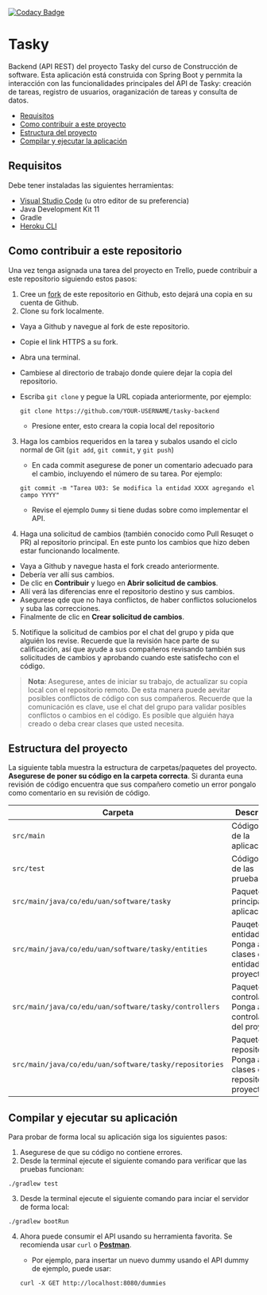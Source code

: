 [![Codacy Badge](https://app.codacy.com/project/badge/Grade/9a79748fff724d02ba69da88b2af47a1)](https://www.codacy.com/gh/wjfatuan/tasky-backend/dashboard?utm_source=github.com&amp;utm_medium=referral&amp;utm_content=wjfatuan/tasky-backend&amp;utm_campaign=Badge_Grade)

# Tasky

Backend (API REST) del proyecto Tasky del curso de Construcción de software. Esta aplicación está construida con Spring Boot y pernmita la interacción con las funcionalidades principales del API de Tasky: creación de tareas, registro de usuarios, oraganización de tareas y consulta de datos.

-  [Requisitos](#requisitos)
-  [Como contribuir a este proyecto](#como-contribuir-a-este-repositorio)
-  [Estructura del proyecto](#estructura-del-proyecto)
-  [Compilar y ejecutar la aplicación](#compilar-y-ejecutar-su-aplicación)

## Requisitos

Debe tener instaladas las siguientes herramientas:

-  [Visual Studio Code](https://code.visualstudio.com/) (u otro editor de su preferencia)
-  Java Development Kit 11
-  Gradle
-  [Heroku CLI](https://devcenter.heroku.com/articles/heroku-cli)

## Como contribuir a este repositorio

Una vez tenga asignada una tarea del proyecto en Trello, puede contribuir a este repositorio siguiendo estos pasos:

1. Cree un [fork](https://docs.github.com/en/get-started/quickstart/fork-a-repo) de este repositorio en Github, esto dejará una copia en su cuenta de Github.
2. Clone su fork localmente.

- Vaya a Github y navegue al fork de este repositorio.
- Copie el link HTTPS a su fork.
- Abra una terminal.
- Cambiese al directorio de trabajo donde quiere dejar la copia del repositorio.
- Escriba `git clone` y pegue la URL copiada anteriormente, por ejemplo:

    ```
    git clone https://github.com/YOUR-USERNAME/tasky-backend
    ```
    - Presione enter, esto creara la copia local del repositorio

3. Haga los cambios requeridos en la tarea y subalos usando el ciclo normal de Git (`git add`, `git commit`, y `git push`)
    - En cada commit asegurese de poner un comentario adecuado para el cambio, incluyendo el número de su tarea. Por ejemplo:

    ```
    git commit -m "Tarea U03: Se modifica la entidad XXXX agregando el campo YYYY"
    ```

    - Revise el ejemplo `Dummy` si tiene dudas sobre como implementar el API.
4. Haga una solicitud de cambios (también conocido como Pull Resuqet o PR) al repositorio principal. En este punto los cambios que hizo deben estar funcionando localmente.

- Vaya a Github y navegue hasta el fork creado anteriormente.
- Debería ver allí sus cambios.
- De clic en **Contribuir** y luego en **Abrir solicitud de cambios**.
- Allí verá las diferencias enre el repositorio destino y sus cambios.
- Asegurese qde que no haya conflictos, de haber conflictos solucionelos y suba las correcciones.
- Finalmente de clic en **Crear solicitud de cambios**.

5. Notifique la solicitud de cambios por el chat del grupo y pida que alguién los revise. Recuerde que la revisión hace parte de su calificación, así que ayude a sus compañeros revisando también sus solicitudes de cambios y aprobando cuando este satisfecho con el código.

> **Nota**: Asegurese, antes de iniciar su trabajo, de actualizar su copia local con el repositorio remoto. De esta manera puede aevitar posibles conflictos de código con sus compañeros. Recuerde que la comunicación es clave, use el chat del grupo para validar posibles conflictos o cambios en el código. Es posible que alguién haya creado o deba crear clases que usted necesita.

## Estructura del proyecto

La siguiente tabla muestra la estructura de carpetas/paquetes del proyecto. **Asegurese de poner su código en la carpeta correcta**. Si duranta euna revisión de código encuentra que sus compañero cometio un error pongalo como comentario en su revisión de código.

| Carpeta | Descripción |
|---------|-------------|
|`src/main`|Código fuente de la aplicación|
|`src/test`|Código fuente de las pruebas|
|`src/main/java/co/edu/uan/software/tasky`|Paquete principal de la aplicación|
|`src/main/java/co/edu/uan/software/tasky/entities`|Pauqete de entidades: Ponga acá las clases de entidad del proyecto|
|`src/main/java/co/edu/uan/software/tasky/controllers`|Paquete de controladores: Ponga acá los controladores del proyecto|
|`src/main/java/co/edu/uan/software/tasky/repositories`|Paquete de repositorios: Ponga acá las clases de repositorio del proyecto|

## Compilar y ejecutar su aplicación

Para probar de forma local su aplicación siga los siguientes pasos:

1. Asegurese de que su código no contiene errores.
2. Desde la terminal ejecute el siguiente comando para verificar que las pruebas funcionan:

```
./gradlew test
```

3. Desde la terminal ejecute el siguiente comando para inciar el servidor de forma local:

```
./gradlew bootRun
```

4. Ahora puede consumir el API usando su herramienta favorita. Se recomienda usar `curl` o **[Postman](https://www.postman.com/)**.
    - Por ejemplo, para insertar un nuevo dummy usando el API dummy de ejemplo, puede usar:

    ```
    curl -X GET http://localhost:8080/dummies
    ```
